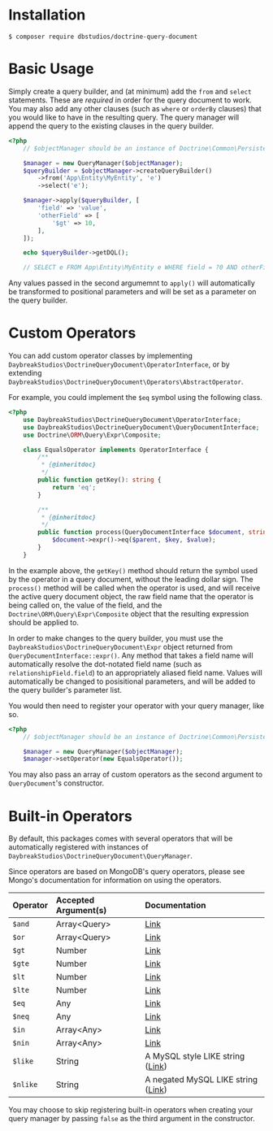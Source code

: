 # Installation
```
$ composer require dbstudios/doctrine-query-document
```

# Basic Usage
Simply create a query builder, and (at minimum) add the `from` and `select` statements. These are _required_ in order
for the query document to work. You may also add any other clauses (such as `where` or `orderBy` clauses) that you would
like to have in the resulting query. The query manager will append the query to the existing clauses in the query
builder.

```php
<?php
    // $objectManager should be an instance of Doctrine\Common\Persistence\ObjectManager

    $manager = new QueryManager($objectManager);
    $queryBuilder = $objectManager->createQueryBuilder()
        ->from('App\Entity\MyEntity', 'e')
        ->select('e');

    $manager->apply($queryBuilder, [
        'field' => 'value',
        'otherField' => [
            '$gt' => 10,
        ],
    ]);

    echo $queryBuilder->getDQL();

    // SELECT e FROM App\Entity\MyEntity e WHERE field = ?0 AND otherField > ?1
```

Any values passed in the second argumemnt to `apply()` will automatically be transformed to positional parameters and
will be set as a parameter on the query builder.

# Custom Operators
You can add custom operator classes by implementing `DaybreakStudios\DoctrineQueryDocument\OperatorInterface`, or by
extending `DaybreakStudios\DoctrineQueryDocument\Operators\AbstractOperator`.

For example, you could implement the `$eq` symbol using the following class.

```php
<?php
    use DaybreakStudios\DoctrineQueryDocument\OperatorInterface;
    use DaybreakStudios\DoctrineQueryDocument\QueryDocumentInterface;
    use Doctrine\ORM\Query\Expr\Composite;

    class EqualsOperator implements OperatorInterface {
        /**
         * {@inheritdoc}
         */
        public function getKey(): string {
            return 'eq';
        }

        /**
         * {@inheritdoc}
         */
        public function process(QueryDocumentInterface $document, string $key, $value, Composite $parent): void {
            $document->expr()->eq($parent, $key, $value);
        }
    }
```

In the example above, the `getKey()` method should return the symbol used by the operator in a query document, without
the leading dollar sign. The `process()` method will be called when the operator is used, and will receive the active
query document object, the raw field name that the operator is being called on, the value of the field, and the
`Doctrine\ORM\Query\Expr\Composite` object that the resulting expression should be applied to.

In order to make changes to the query builder, you must use the `DaybreakStudios\DoctrineQueryDocument\Expr` object
returned from `QueryDocumentInterface::expr()`. Any method that takes a field name will automatically resolve the
dot-notated field name (such as `relationshipField.field`) to an appropriately aliased field name. Values will
automatically be changed to posisitional parameters, and will be added to the query builder's parameter list.

You would then need to register your operator with your query manager, like so.

```php
<?php
    // $objectManager should be an instance of Doctrine\Common\Persistence\ObjectManager

    $manager = new QueryManager($objectManager);
    $manager->setOperator(new EqualsOperator());
```

You may also pass an array of custom operators as the second argument to `QueryDocument`'s constructor.

# Built-in Operators
By default, this packages comes with several operators that will be automatically registered with instances of
`DaybreakStudios\DoctrineQueryDocument\QueryManager`.

Since operators are based on MongoDB's query operators, please see Mongo's documentation for information on using the
operators.

|Operator|Accepted Argument(s)|Documentation|
|:---|:---|:---|
|`$and`|Array&lt;Query&gt;|[Link](https://docs.mongodb.com/manual/reference/operator/query/and/#op._S_and)|
|`$or`|Array&lt;Query&gt;|[Link](https://docs.mongodb.com/manual/reference/operator/query/or/#op._S_or)|
|`$gt`|Number|[Link](https://docs.mongodb.com/manual/reference/operator/query/gt/#op._S_gt)|
|`$gte`|Number|[Link](https://docs.mongodb.com/manual/reference/operator/query/gte/#op._S_gte)|
|`$lt`|Number|[Link](https://docs.mongodb.com/manual/reference/operator/query/lt/#op._S_lt)|
|`$lte`|Number|[Link](https://docs.mongodb.com/manual/reference/operator/query/lte/#op._S_lte)|
|`$eq`|Any|[Link](https://docs.mongodb.com/manual/reference/operator/query/eq/#op._S_eq)|
|`$neq`|Any|[Link](https://docs.mongodb.com/manual/reference/operator/query/ne/#op._S_ne)|
|`$in`|Array&lt;Any&gt;|[Link](https://docs.mongodb.com/manual/reference/operator/query/in/#op._S_in)|
|`$nin`|Array&lt;Any&gt;|[Link](https://docs.mongodb.com/manual/reference/operator/query/nin/#op._S_nin)|
|`$like`|String|A MySQL style LIKE string ([Link](https://dev.mysql.com/doc/refman/5.7/en/string-comparison-functions.html#operator_like))|
|`$nlike`|String|A negated MySQL LIKE string ([Link](https://dev.mysql.com/doc/refman/5.7/en/string-comparison-functions.html#operator_like))|

You may choose to skip registering built-in operators when creating your query manager by passing `false` as the third
argument in the constructor.
